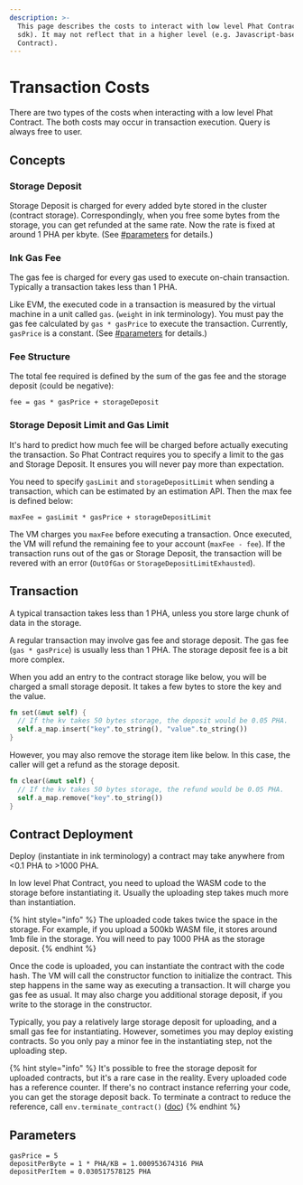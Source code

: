 ```yaml
---
description: >-
  This page describes the costs to interact with low level Phat Contract (rust
  sdk). It may not reflect that in a higher level (e.g. Javascript-based Phat
  Contract).
---
```


# Transaction Costs

There are two types of the costs when interacting with a low level Phat Contract. The both costs may occur in transaction execution. Query is always free to user.

## Concepts

### Storage Deposit

Storage Deposit is charged for every added byte stored in the cluster (contract storage). Correspondingly, when you free some bytes from the storage, you can get refunded at the same rate. Now the rate is fixed at around 1 PHA per kbyte. (See [#parameters](transaction-costs.md#parameters "mention") for details.)

### Ink Gas Fee

The gas fee is charged for every gas used to execute on-chain transaction. Typically a transaction takes less than 1 PHA.

Like EVM, the executed code in a transaction is measured by the virtual machine in a unit called `gas`. (`weight` in ink terminology). You must pay the gas fee calculated by `gas * gasPrice` to execute the transaction. Currently, `gasPrice` is a constant. (See [#parameters](transaction-costs.md#parameters "mention") for details.)

### Fee Structure

The total fee required is defined by the sum of the gas fee and the storage deposit (could be negative):

```
fee = gas * gasPrice + storageDeposit
```

### Storage Deposit Limit and Gas Limit

It's hard to predict how much fee will be charged before actually executing the transaction. So Phat Contract requires you to specify a limit to the gas and Storage Deposit. It ensures you will never pay more than expectation.

You need to specify `gasLimit` and `storageDepositLimit` when sending a transaction, which can be estimated by an estimation API. Then the max fee is defined below:

```
maxFee = gasLimit * gasPrice + storageDepositLimit
```

The VM charges you `maxFee` before executing a transaction. Once executed, the VM will refund the remaining fee to your account (`maxFee - fee`).  If the transaction runs out of the gas or Storage Deposit, the transaction will be revered with an error (`OutOfGas` or `StorageDepositLimitExhausted`).

## Transaction

A typical transaction takes less than 1 PHA, unless you store large chunk of data in the storage.

A regular transaction may involve gas fee and storage deposit. The gas fee (`gas * gasPrice`) is usually less than 1 PHA. The storage deposit fee is a bit more complex.

When you add an entry to the contract storage like below, you will be charged a small storage deposit. It takes a few bytes to store the key and the value.

```rust
fn set(&mut self) {
  // If the kv takes 50 bytes storage, the deposit would be 0.05 PHA.
  self.a_map.insert("key".to_string(), "value".to_string())
}
```

However, you may also remove the storage item like below. In this case, the caller will get a refund as the storage deposit.

```rust
fn clear(&mut self) {
  // If the kv takes 50 bytes storage, the refund would be 0.05 PHA.
  self.a_map.remove("key".to_string())
}
```

## Contract Deployment

Deploy (instantiate in ink terminology) a contract may take anywhere from <0.1 PHA to >1000 PHA.

In low level Phat Contract, you need to upload the WASM code to the storage before instantiating it. Usually the uploading step takes much more than instantiation.

{% hint style="info" %}
The uploaded code takes twice the space in the storage. For example, if you upload a 500kb WASM file, it stores around 1mb file in the storage. You will need to pay 1000 PHA as the storage deposit.
{% endhint %}

Once the code is uploaded, you can instantiate the contract with the code hash. The VM will call the constructor function to initialize the contract. This step happens in the same way as executing a transaction. It will charge you gas fee as usual. It may also charge you additional storage deposit, if you write to the storage in the constructor.

Typically, you pay a relatively large storage deposit for uploading, and a small gas fee for instantiating. However, sometimes you may deploy existing contracts. So you only pay a minor fee in the instantiating step, not the uploading step.

{% hint style="info" %}
It's possible to free the storage deposit for uploaded contracts, but it's a rare case in the reality. Every uploaded code has a reference counter. If there's no contract instance referring your code, you can get the storage deposit back. To terminate a contract to reduce the reference, call `env.terminate_contract()` ([doc](https://docs.rs/ink\_env/latest/ink\_env/fn.terminate\_contract.html))
{% endhint %}

## Parameters

```
gasPrice = 5
depositPerByte = 1 * PHA/KB = 1.000953674316 PHA
depositPerItem = 0.030517578125 PHA
```
